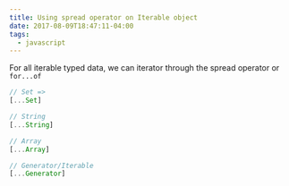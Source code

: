 ```yaml
---
title: Using spread operator on Iterable object
date: 2017-08-09T18:47:11-04:00
tags:
  - javascript
---
```

For all iterable typed data, we can iterator through the spread operator or  `for...of`

```javascript
// Set =>
[...Set]

// String
[...String]

// Array
[...Array]

// Generator/Iterable
[...Generator]
```